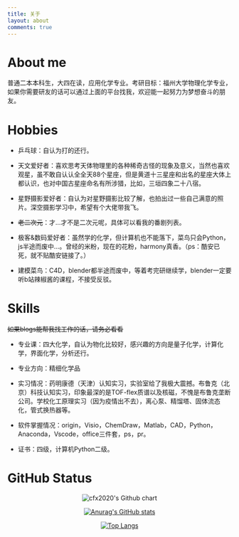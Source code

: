 ```yaml
---
title: 关于
layout: about
comments: true
---
```


# About me
普通二本本科生，大四在读，应用化学专业。考研目标：福州大学物理化学专业，如果你需要研友的话可以通过上面的平台找我，欢迎能一起努力为梦想奋斗的朋友。

# Hobbies
- 乒乓球：自认为打的还行。

- 天文爱好者：喜欢思考天体物理里的各种稀奇古怪的现象及意义，当然也喜欢观星，虽不敢自认认全全天88个星座，但是黄道十三星座和出名的星座大体上都认识，也对中国古星座命名有所涉猎，比如，三垣四象二十八宿。

- 星野摄影爱好者：自认为对星野摄影比较了解，也拍出过一些自己满意的照片。深空摄影学习中，希望有个大佬带我飞。

- ~~老二次元~~：才…才不是二次元呢，具体可以看我的番剧列表。

- 极客&数码爱好者：虽然学的化学，但计算机也不能落下，菜鸟只会Python，js半途而废中…。曾经的米粉，现在的花粉，harmony真香。（ps：酷安已死，就不贴酷安链接了。）

- 建模菜鸟：C4D，blender都半途而废中，等着考完研继续学，blender一定要听b站辣椒酱的课程，不接受反驳。

# Skills
~~如果blogs能帮我找工作的话，请务必看看~~
- 专业课：四大化学，自认为物化比较好，感兴趣的方向是量子化学，计算化学，界面化学，分析还行。

- 专业方向：精细化学品

- 实习情况：药明康德（天津）认知实习，实验室给了我极大震撼。布鲁克（北京）科技认知实习，印象最深的是TOF-flex质谱以及核磁，不愧是布鲁克垄断公司。学校化工原理实习（因为疫情出不去），离心泵、精馏塔、固体流态化，管式换热器等。

- 软件掌握情况：origin，Visio，ChemDraw，Matlab，CAD，Python，Anaconda，Vscode，office三件套，ps，pr。

- 证书：四级，计算机Python二级。

# GitHub Status
<center>

<img src="https://ghchart.rshah.org/cfx2020" alt="cfx2020's Github chart" />

[![Anurag's GitHub stats](https://github-readme-stats.vercel.app/api?username=cfx2020&show_icons=true)](https://github.com/anuraghazra/github-readme-stats)

[![Top Langs](https://github-readme-stats.vercel.app/api/top-langs/?username=cfx2020)](https://github.com/anuraghazra/github-readme-stats)
